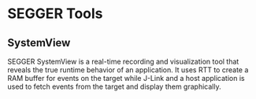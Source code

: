# SEGGER Tools #

## SystemView ##

SEGGER SystemView is a real-time recording and visualization tool that reveals
the true runtime behavior of an application. It uses RTT to create a RAM buffer
for events on the target while J-Link and a host application is used to fetch 
events from the target and display them graphically.
